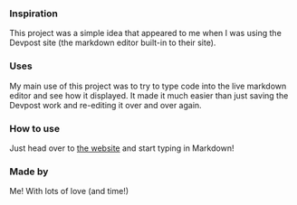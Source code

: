 ### Inspiration
This project was a simple idea that appeared to me when I was using the Devpost site (the markdown editor built-in to their site). 
### Uses
My main use of this project was to try to type code into the live markdown editor and see how it displayed. It made it much easier than just saving the Devpost work and re-editing it over and over again.
### How to use
Just head over to [the website](https://sabdulmajid.github.io/React-MarkdownEditor/) and start typing in Markdown!
### Made by
Me! With lots of love (and time!)
